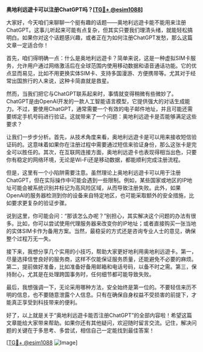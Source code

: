 **奥地利远遊卡可以注册ChatGPT吗？[[TG💪+ @esim1088](https://t.me/s/esim1088)]**

大家好，今天咱们来聊聊一个挺有趣的话题——奥地利远遊卡能不能用来注册ChatGPT。这事儿听起来可能有点复杂，但其实只要我们理清头绪，就能轻松搞明白。如果你对这个话题感兴趣，或者正在为如何注册ChatGPT发愁，那么这篇文章一定适合你！

首先，咱们得明确一点：什么是奥地利远遊卡？简单来说，这是一种虚拟SIM卡服务，允许用户通过网络激活后在全球范围内使用移动数据和语音通话功能。它的优点显而易见，比如不用更换实体SIM卡、支持多国漫游、方便携带等。尤其对于经常出国旅行的人来说，这种卡简直就是救星。

然而，当我们把它与ChatGPT联系起来时，事情就变得稍微有些微妙了。ChatGPT是由OpenAI开发的一款人工智能语言模型，它提供强大的对话生成能力。不过，要使用ChatGPT，通常需要一个有效的电子邮件地址，并且可能还需要绑定手机号码进行验证。这就带来了一个问题：奥地利远遊卡是否能够满足这些要求？

让我们一步步分析。首先，从技术角度来看，奥地利远遊卡是可以用来接收短信验证码的。这意味着如果你在注册过程中需要通过短信来验证身份，那么这张卡是完全可以胜任的。其次，在互联网连接方面，奥地利远遊卡也表现得相当出色，只要你有稳定的网络环境，无论是Wi-Fi还是移动数据，都能顺利完成注册流程。

但是，这里有一个小陷阱需要注意。虽然理论上奥地利远遊卡可以用于注册ChatGPT，但在实际操作中可能会遇到一些限制。例如，某些国家或地区的IP地址可能会被系统识别并标记为高风险区域，从而导致注册失败。此外，如果OpenAI的服务器检测到你的设备来自特定地区，也可能采取额外的安全措施，比如要求更复杂的验证步骤。

说到这里，你可能会问：“那该怎么办呢？”别担心，其实解决这个问题的办法有很多。比如，你可以尝试使用代理服务器来改变你的IP地址；或者直接购买一张当地的实体SIM卡作为备用方案。当然，最稳妥的方式还是咨询专业人士的意见，确保整个过程万无一失。

接下来，我想分享几个实用的小技巧，帮助大家更好地利用奥地利远遊卡。第一，尽量选择信誉良好的服务商，这样不仅能保证服务质量，还能避免不必要的麻烦。第二，提前做好准备，比如准备好备用邮箱和电话号码，以备不时之需。第三，保持耐心，尤其是在处理跨国事务时，任何细节都可能导致失败。

最后，我想强调一下，无论采用哪种方法，安全始终是第一位的。不要轻信来历不明的信息，也不要随意泄露个人信息。只有在确保自身权益不受损害的前提下，才能真正享受到科技带来的便利。

好了，以上就是关于“奥地利远遊卡能否注册ChatGPT”的全部内容啦！希望这篇文章能给大家带来帮助。如果你还有其他疑问，欢迎随时留言交流。记住，解决问题的关键在于多思考、多尝试，相信自己一定能找到最佳答案！

[[TG💪+ @esim1088](https://t.me/s/esim1088) ![Image](https://i.postimg.cc/4NQfJmqS/Snipaste-2025-05-13-00-14-12.png)]